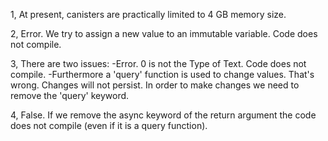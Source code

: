 1, At present, canisters are practically limited to 4 GB memory size. 

2, Error. We try to assign a new value to an immutable variable. Code does not compile.

3, There are two issues:
-Error. 0 is not the Type of Text. Code does not compile. 
-Furthermore a 'query' function is used to change values. That's wrong. Changes will not persist. In order to make changes we need to remove the 'query' keyword.

4, False. If we remove the async keyword of the return argument the code does not compile (even if it is a query function). 











